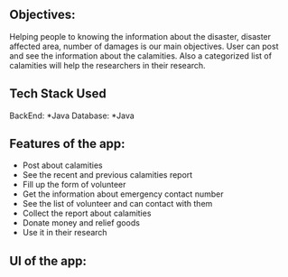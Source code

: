 
## Objectives:
Helping people to knowing the information about the disaster, disaster affected area,
number of damages is our main objectives. User can post and see the information
about the calamities. Also a categorized list of calamities will help the researchers in
their research.
## Tech Stack Used
BackEnd:
    *Java
Database:
   *Java
## Features of the app:
- Post about calamities
- See the recent and previous calamities report
- Fill up the form of volunteer
- Get the information about emergency contact number
- See the list of volunteer and can contact with them
- Collect the report about calamities
- Donate money and relief goods
- Use it in their research 
## UI of the app:



